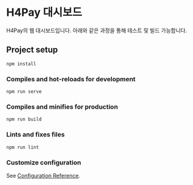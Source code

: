 # H4Pay 대시보드

H4Pay의 웹 대시보드입니다. 아래와 같은 과정을 통해 테스트 및 빌드 가능합니다.

## Project setup
```
npm install
```

### Compiles and hot-reloads for development
```
npm run serve
```

### Compiles and minifies for production
```
npm run build
```

### Lints and fixes files
```
npm run lint
```

### Customize configuration
See [Configuration Reference](https://cli.vuejs.org/config/).
